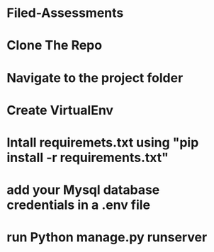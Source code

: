 # Filed-Assessments

# Clone The Repo
# Navigate to the project folder
# Create VirtualEnv
# Intall requiremets.txt using "pip install -r requirements.txt"
# add your Mysql database credentials in a .env file
# run Python manage.py runserver
